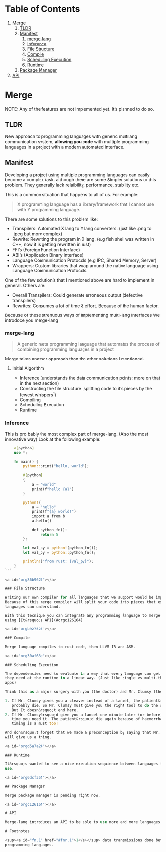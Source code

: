 # Table of Contents

1. [Merge](#orgb4c558b)
   1. [TLDR](#orgf5f92b8)
   2. [Manifest](#org0f104fe)
      1. [merge-lang](#orgf8434b5)
      2. [Inference](#org1bec098)
      3. [File Structure](#org86b962f)
      4. [Compile](#orgb927527)
      5. [Scheduling Execution](#org30af63e)
      6. [Runtime](#orgd5a7a24)
   3. [Package Manager](#org6dcf354)
2. [API](#orgc126164)

<a id="orgb4c558b"></a>

# Merge

NOTE: Any of the features are not implemented yet. It&rsquo;s planned to do so.

<a id="orgf5f92b8"></a>

## TLDR

New approach to programming languages with generic multilang communication
system, **allowing you code** with multiple programming languages in a project
with a modern automated interface.

<a id="org0f104fe"></a>

## Manifest

Developing a project using multiple programming languages can easily become a
complex task. although there are some Simpler solutions to this problem. They
generally lack relaibility, performance, stability etc.

This is a common situation that happens to all of us. For example:

> X programming language has a library/framework that I cannot use with Y
> programming language.

There are some solutions to this problem like:

- Transpilers: Automated X lang to Y lang converters. (just like .png to .jpeg
  but more complex)
- Rewrite: Rewriting the program in X lang. (e.g fish shell was written in C++,
  now it is getting rewritten in rust)
- FFI&rsquo;s (Foreign Function Interface)
- ABI&rsquo;s (Application Binary interface)
- Language Communication Protocols (e.g IPC, Shared Memory, Server)
- Wrappers: Custom libraries that wrap around the native language using Language
  Communication Protocols.

One of the few solution&rsquo;s that I mentioned above are hard to implement in
general. Others are:

- Overall Transpilers: Could generate erroneous output (defective transpilers)
- Rewrites: Consumes a lot of time & effort. Because of the human factor.

Because of these strenuous ways of implementing multi-lang interfaces We
introdoce you merge-lang

<a id="orgf8434b5"></a>

### merge-lang

> A generic meta programming language that automates the process of combining
> programming languages in a project

Merge takes another approach than the other solutions I mentioned.

1. Initial Algorithm

   - Inference (understands the data communication points: more on that in the
     next section)
   - Constructing the file structure (splitting code to it&rsquo;s pieces by the
     fewest
     whispers<sup><a id="fnr.1" class="footref" href="#fn.1" role="doc-backlink">1</a></sup>)
   - Compiling
   - Scheduling Execution
   - Runtime

<a id="org1bec098"></a>

### Inference

This is pro bably the most complex part of merge-lang. (Also the most innovative
way) Look at the following example:

````rust
    #[python]
    use *;

    fn main() {
        python::print("hello, world");

        #[python]
        {
            a = "world"
            print(f"hello {a}")
        }

        python!{
            a = "hello"
            print(f"{a} world!")
            import a from b
            a.hello()

            def python_fn():
                return 5
        };

        let val_py = python!(python_fn());
        let val_py = python::python_fn();

        println!("from rust: {val_py}");
    }
```

<a id="org86b962f"></a>

### File Structure

Writing our own compiler for all languages that we support would be imposible.
Because of this merge compiler will split your code into pieces that external
languages can understand.

With this tecnique you can integrate any programming language to merge-lang
using [It&rsquo;s API](#orgc126164)

<a id="orgb927527"></a>

### Compile

Merge language compiles to rust code, then LLVM IR and ASM.

<a id="org30af63e"></a>

### Scheduling Execution

The dependencies need to evaluate in a way that every language can get the value
they need at the runtime in a linear way. (Just like single vs multi-thread
apps)

Think this as a major surgery with you (the doctor) and Mr. Clumsy (the nurse)

1. If Mr. Clumsy gives you a cleaver instead of a lancet, the patient&rsquo;d
   probably die. So Mr. Clumsy must give you the right tool to do the surgery.
   But It doesn&rsquo;t end here.
2. If Mr. Clumsy&rsquo;d give you a lancet one minute later (or before) than the
   time you need it. The patient&rsquo;d die again because of haemorrhage. So
   timing is a must too!

And don&rsquo;t forget that we made a preconception by saying that Mr. Clumsy
will give us a thing.

<a id="orgd5a7a24"></a>

### Runtime

It&rsquo;s wanted to see a nice execution sequience between languages that you
use.

<a id="org6dcf354"></a>

## Package Manager

merge package manager is pending right now.

<a id="orgc126164"></a>

# API

Merge-lang introduces an API to be able to use more and more languages with it.

# Footnotes

<sup><a id="fn.1" href="#fnr.1">1</a></sup> data transmissions done between
programming languages.
````
